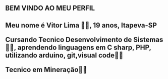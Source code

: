 <h2> BEM VINDO AO MEU PERFIL<h2>
<p> Meu nome é Vitor Lima 👦🏻, 19 anos, Itapeva-SP
<p> Cursando Tecnico Desenvolvimento de Sistemas👨‍💻, aprendendo linguagens em C sharp, PHP, utilizando arduino, git,visual code🧑‍💻</p>
  <p> Tecnico em Mineração👨‍🎓 </p>

